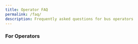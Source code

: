 ```yaml
---
title: Operator FAQ
permalink: /faq/
description: Frequently asked questions for bus operators
---
```

### **For Operators**

<table style="table-layout: fixed; font-size: 10pt; font-family: Arial; width: 0px; border-collapse: collapse; border: medium;" border="1" dir="ltr" cellpadding="0" cellspacing="0" xmlns="http://www.w3.org/1999/xhtml"><colgroup><col width="100"><col width="200"><col width="300"></colgroup><tbody><tr style="height: 21px;"><td style="border: 1px solid rgb(0, 0, 0); overflow: hidden; padding: 2px 3px; vertical-align: middle; font-weight: bold; white-space: normal; overflow-wrap: break-word; text-align: center;" data-sheets-value="{&quot;1&quot;:2,&quot;2&quot;:&quot;Category&quot;}">Category</td><td style="border-width: 1px; border-style: solid; border-color: rgb(0, 0, 0) rgb(0, 0, 0) rgb(0, 0, 0) rgb(204, 204, 204); border-image: none; overflow: hidden; padding: 2px 3px; vertical-align: middle; font-weight: bold; white-space: normal; overflow-wrap: break-word;" data-sheets-value="{&quot;1&quot;:2,&quot;2&quot;:&quot;Question&quot;}">Question</td><td style="border-width: 1px; border-style: solid; border-color: rgb(0, 0, 0) rgb(0, 0, 0) rgb(0, 0, 0) rgb(204, 204, 204); border-image: none; overflow: hidden; padding: 2px 3px; vertical-align: middle; font-weight: bold; white-space: normal; overflow-wrap: break-word;" data-sheets-value="{&quot;1&quot;:2,&quot;2&quot;:&quot;Answer&quot;}">Answer</td></tr><tr style="height: 21px;"><td style="border-width: 1px; border-style: solid; border-color: rgb(204, 204, 204) rgb(0, 0, 0) rgb(0, 0, 0); border-image: none; overflow: hidden; padding: 2px 3px; vertical-align: middle; font-weight: bold; white-space: normal; overflow-wrap: break-word; text-align: center;" data-sheets-value="{&quot;1&quot;:2,&quot;2&quot;:&quot;Overview&quot;}">Overview</td><td style="border-width: 1px; border-style: solid; border-color: rgb(204, 204, 204) rgb(0, 0, 0) rgb(0, 0, 0) rgb(204, 204, 204); border-image: none; overflow: hidden; padding: 2px 3px; vertical-align: middle; white-space: normal; overflow-wrap: break-word;" data-sheets-value="{&quot;1&quot;:2,&quot;2&quot;:&quot;What is OneSchoolBus (OSB)?&quot;}">What is OneSchoolBus (OSB)?</td><td style="border-width: 1px; border-style: solid; border-color: rgb(204, 204, 204) rgb(0, 0, 0) rgb(0, 0, 0) rgb(204, 204, 204); border-image: none; overflow: hidden; padding: 2px 3px; vertical-align: middle; white-space: normal; overflow-wrap: break-word;" data-sheets-value="{&quot;1&quot;:2,&quot;2&quot;:&quot;OSB is a platform that helps manage school bus operations. It includes a web app for schools, bus operators, and MOE HQ to view and manage data. It also has a web app for drivers to take attendance.&quot;}">OSB is a platform that helps manage school bus operations. It includes a web app for schools, bus operators, and MOE HQ to view and manage data. It also has a web app for drivers to take attendance.</td></tr><tr style="height: 21px;"><td style="border-width: 1px; border-style: solid; border-color: rgb(204, 204, 204) rgb(0, 0, 0) rgb(0, 0, 0); border-image: none; overflow: hidden; padding: 2px 3px; vertical-align: middle; font-weight: bold; white-space: normal; overflow-wrap: break-word; text-align: center;" data-sheets-value="{&quot;1&quot;:2,&quot;2&quot;:&quot;Overview&quot;}">Overview</td><td style="border-width: 1px; border-style: solid; border-color: rgb(204, 204, 204) rgb(0, 0, 0) rgb(0, 0, 0) rgb(204, 204, 204); border-image: none; overflow: hidden; padding: 2px 3px; vertical-align: middle; white-space: normal; overflow-wrap: break-word;" data-sheets-value="{&quot;1&quot;:2,&quot;2&quot;:&quot;Is OSB owned by a private company?&quot;}">Is OSB owned by a private company?</td><td style="border-width: 1px; border-style: solid; border-color: rgb(204, 204, 204) rgb(0, 0, 0) rgb(0, 0, 0) rgb(204, 204, 204); border-image: none; overflow: hidden; padding: 2px 3px; vertical-align: middle; white-space: normal; overflow-wrap: break-word;" data-sheets-value="{&quot;1&quot;:2,&quot;2&quot;:&quot;No, OSB is not a private company app. It is developed by the Ministry of Education (MOE).&quot;}">No, OSB is not a private company app. It is developed by the Ministry of Education (MOE).</td></tr><tr style="height: 21px;"><td style="border-width: 1px; border-style: solid; border-color: rgb(204, 204, 204) rgb(0, 0, 0) rgb(0, 0, 0); border-image: none; overflow: hidden; padding: 2px 3px; vertical-align: middle; font-weight: bold; white-space: normal; overflow-wrap: break-word; text-align: center;" data-sheets-value="{&quot;1&quot;:2,&quot;2&quot;:&quot;Overview&quot;}">Overview</td><td style="border-width: 1px; border-style: solid; border-color: rgb(204, 204, 204) rgb(0, 0, 0) rgb(0, 0, 0) rgb(204, 204, 204); border-image: none; overflow: hidden; padding: 2px 3px; vertical-align: middle; white-space: normal; overflow-wrap: break-word;" data-sheets-value="{&quot;1&quot;:2,&quot;2&quot;:&quot;How is OSB different from private company fleet management systems?&quot;}">How is OSB different from private company fleet management systems?</td><td style="border-width: 1px; border-style: solid; border-color: rgb(204, 204, 204) rgb(0, 0, 0) rgb(0, 0, 0) rgb(204, 204, 204); border-image: none; overflow: hidden; padding: 2px 3px; vertical-align: middle; white-space: normal; overflow-wrap: break-word;" data-sheets-value="{&quot;1&quot;:2,&quot;2&quot;:&quot;OSB is designed specifically for MOE school bus operations, and is not like commercial fleet management systems.&quot;}">OSB is designed specifically for MOE school bus operations, and is not like commercial fleet management systems.</td></tr><tr style="height: 21px;"><td style="border-width: 1px; border-style: solid; border-color: rgb(204, 204, 204) rgb(0, 0, 0) rgb(0, 0, 0); border-image: none; overflow: hidden; padding: 2px 3px; vertical-align: middle; font-weight: bold; white-space: normal; overflow-wrap: break-word; text-align: center;" data-sheets-value="{&quot;1&quot;:2,&quot;2&quot;:&quot;Overview&quot;}">Overview</td><td style="border-width: 1px; border-style: solid; border-color: rgb(204, 204, 204) rgb(0, 0, 0) rgb(0, 0, 0) rgb(204, 204, 204); border-image: none; overflow: hidden; padding: 2px 3px; vertical-align: middle; white-space: normal; overflow-wrap: break-word;" data-sheets-value="{&quot;1&quot;:2,&quot;2&quot;:&quot;Do I need to use OSB?&quot;}">Do I need to use OSB?</td><td style="border-width: 1px; border-style: solid; border-color: rgb(204, 204, 204) rgb(0, 0, 0) rgb(0, 0, 0) rgb(204, 204, 204); border-image: none; overflow: hidden; padding: 2px 3px; vertical-align: middle; white-space: normal; overflow-wrap: break-word;" data-sheets-value="{&quot;1&quot;:2,&quot;2&quot;:&quot;Yes, you need to use OSB for the mandatory annual data submission. Other features are optional, like attendance taking, depending on school requirements.&quot;}">Yes, you need to use OSB for the mandatory annual data submission. Other features are optional, like attendance taking, depending on school requirements.</td></tr><tr style="height: 21px;"><td style="border-width: 1px; border-style: solid; border-color: rgb(204, 204, 204) rgb(0, 0, 0) rgb(0, 0, 0); border-image: none; overflow: hidden; padding: 2px 3px; vertical-align: middle; font-weight: bold; white-space: normal; overflow-wrap: break-word; text-align: center;" data-sheets-value="{&quot;1&quot;:2,&quot;2&quot;:&quot;Overview&quot;}">Overview</td><td style="border-width: 1px; border-style: solid; border-color: rgb(204, 204, 204) rgb(0, 0, 0) rgb(0, 0, 0) rgb(204, 204, 204); border-image: none; overflow: hidden; padding: 2px 3px; vertical-align: middle; white-space: normal; overflow-wrap: break-word;" data-sheets-value="{&quot;1&quot;:2,&quot;2&quot;:&quot;Why do I have to use OSB?&quot;}">Why do I have to use OSB?</td><td style="border-width: 1px; border-style: solid; border-color: rgb(204, 204, 204) rgb(0, 0, 0) rgb(0, 0, 0) rgb(204, 204, 204); border-image: none; overflow: hidden; padding: 2px 3px; vertical-align: middle; white-space: normal; overflow-wrap: break-word;" data-sheets-value="{&quot;1&quot;:2,&quot;2&quot;:&quot;OSB allows bus operators to easily share information, while providing MOE HQ and school admin managers with access to the most up-to-date data. It helps to streamline communication and ensures everyone has the information they need.&quot;}">OSB allows bus operators to easily share information, while providing MOE HQ and school admin managers with access to the most up-to-date data. It helps to streamline communication and ensures everyone has the information they need.</td></tr><tr style="height: 21px;"><td style="border-width: 1px; border-style: solid; border-color: rgb(204, 204, 204) rgb(0, 0, 0) rgb(0, 0, 0); border-image: none; overflow: hidden; padding: 2px 3px; vertical-align: middle; font-weight: bold; white-space: normal; overflow-wrap: break-word; text-align: center;" data-sheets-value="{&quot;1&quot;:2,&quot;2&quot;:&quot;Overview&quot;}">Overview</td><td style="border-width: 1px; border-style: solid; border-color: rgb(204, 204, 204) rgb(0, 0, 0) rgb(0, 0, 0) rgb(204, 204, 204); border-image: none; overflow: hidden; padding: 2px 3px; vertical-align: middle; white-space: normal; overflow-wrap: break-word;" data-sheets-value="{&quot;1&quot;:2,&quot;2&quot;:&quot;When should I use OSB?&quot;}">When should I use OSB?</td><td style="border-width: 1px; border-style: solid; border-color: rgb(204, 204, 204) rgb(0, 0, 0) rgb(0, 0, 0) rgb(204, 204, 204); border-image: none; overflow: hidden; padding: 2px 3px; vertical-align: middle; white-space: normal; overflow-wrap: break-word;" data-sheets-value="{&quot;1&quot;:2,&quot;2&quot;:&quot;You should update your bus routes and student data before or at the start of each year. Additionally, bus drivers can use the driver app in OSB to take attendance of students who take the school bus.&quot;}">You should update your bus routes and student data before or at the start of each year. Additionally, bus drivers can use the driver app in OSB to take attendance of students who take the school bus.</td></tr><tr style="height: 21px;"><td style="border-width: 1px; border-style: solid; border-color: rgb(204, 204, 204) rgb(0, 0, 0) rgb(0, 0, 0); border-image: none; overflow: hidden; padding: 2px 3px; vertical-align: middle; font-weight: bold; white-space: normal; overflow-wrap: break-word; text-align: center;" data-sheets-value="{&quot;1&quot;:2,&quot;2&quot;:&quot;Overview&quot;}">Overview</td><td style="border-width: 1px; border-style: solid; border-color: rgb(204, 204, 204) rgb(0, 0, 0) rgb(0, 0, 0) rgb(204, 204, 204); border-image: none; overflow: hidden; padding: 2px 3px; vertical-align: middle; white-space: normal; overflow-wrap: break-word;" data-sheets-value="{&quot;1&quot;:2,&quot;2&quot;:&quot;Is it mandatory to use the attendance feature in OSB?&quot;}">Is it mandatory to use the attendance feature in OSB?</td><td style="border-width: 1px; border-style: solid; border-color: rgb(204, 204, 204) rgb(0, 0, 0) rgb(0, 0, 0) rgb(204, 204, 204); border-image: none; overflow: hidden; padding: 2px 3px; vertical-align: middle; white-space: normal; overflow-wrap: break-word;" data-sheets-value="{&quot;1&quot;:2,&quot;2&quot;:&quot;Please check with the school if they require attendance to be taken using the app.&quot;}">Please check with the school if they require attendance to be taken using the app.</td></tr><tr style="height: 21px;"><td style="border-width: 1px; border-style: solid; border-color: rgb(204, 204, 204) rgb(0, 0, 0) rgb(0, 0, 0); border-image: none; overflow: hidden; padding: 2px 3px; vertical-align: middle; font-weight: bold; white-space: normal; overflow-wrap: break-word; text-align: center;" data-sheets-value="{&quot;1&quot;:2,&quot;2&quot;:&quot;Overview&quot;}">Overview</td><td style="border-width: 1px; border-style: solid; border-color: rgb(204, 204, 204) rgb(0, 0, 0) rgb(0, 0, 0) rgb(204, 204, 204); border-image: none; overflow: hidden; padding: 2px 3px; vertical-align: middle; white-space: normal; overflow-wrap: break-word;" data-sheets-value="{&quot;1&quot;:2,&quot;2&quot;:&quot;What if there are changes to the student information?&quot;}">What if there are changes to the student information?</td><td style="border-width: 1px; border-style: solid; border-color: rgb(204, 204, 204) rgb(0, 0, 0) rgb(0, 0, 0) rgb(204, 204, 204); border-image: none; overflow: hidden; padding: 2px 3px; vertical-align: middle; white-space: normal; overflow-wrap: break-word;" data-sheets-value="{&quot;1&quot;:2,&quot;2&quot;:&quot;Please make the changes on the OSB portal. No further action is required.&quot;}">Please make the changes on the OSB portal. No further action is required.</td></tr><tr style="height: 21px;"><td style="border-width: 1px; border-style: solid; border-color: rgb(204, 204, 204) rgb(0, 0, 0) rgb(0, 0, 0); border-image: none; overflow: hidden; padding: 2px 3px; vertical-align: middle; font-weight: bold; white-space: normal; overflow-wrap: break-word; text-align: center;" data-sheets-value="{&quot;1&quot;:2,&quot;2&quot;:&quot;Overview&quot;}">Overview</td><td style="border-width: 1px; border-style: solid; border-color: rgb(204, 204, 204) rgb(0, 0, 0) rgb(0, 0, 0) rgb(204, 204, 204); border-image: none; overflow: hidden; padding: 2px 3px; vertical-align: middle; white-space: normal; overflow-wrap: break-word;" data-sheets-value="{&quot;1&quot;:2,&quot;2&quot;:&quot;How do I learn how to use OSB?&quot;}">How do I learn how to use OSB?</td><td style="border-width: 1px; border-style: solid; border-color: rgb(204, 204, 204) rgb(0, 0, 0) rgb(0, 0, 0) rgb(204, 204, 204); border-image: none; overflow: hidden; padding: 2px 3px; vertical-align: middle; white-space: normal; overflow-wrap: break-word;" data-sheets-value="{&quot;1&quot;:2,&quot;2&quot;:&quot;Please refer to the step-by-step guides provided at https://go.gov.sg/osb-guide. If you need more assistance, feel free to write to us at schoolbus@estl.edu.sg.&quot;}">Please refer to the step-by-step guides provided at https://go.gov.sg/osb-guide. If you need more assistance, feel free to write to us at schoolbus@estl.edu.sg.</td></tr><tr style="height: 21px;"><td style="border-width: 1px; border-style: solid; border-color: rgb(204, 204, 204) rgb(0, 0, 0) rgb(0, 0, 0); border-image: none; overflow: hidden; padding: 2px 3px; vertical-align: middle; font-weight: bold; white-space: normal; overflow-wrap: break-word; text-align: center;" data-sheets-value="{&quot;1&quot;:2,&quot;2&quot;:&quot;Overview&quot;}">Overview</td><td style="border-width: 1px; border-style: solid; border-color: rgb(204, 204, 204) rgb(0, 0, 0) rgb(0, 0, 0) rgb(204, 204, 204); border-image: none; overflow: hidden; padding: 2px 3px; vertical-align: middle; white-space: normal; overflow-wrap: break-word;" data-sheets-value="{&quot;1&quot;:2,&quot;2&quot;:&quot;What will happen to my current data in OSB next year?&quot;}">What will happen to my current data in OSB next year?</td><td style="border-width: 1px; border-style: solid; border-color: rgb(204, 204, 204) rgb(0, 0, 0) rgb(0, 0, 0) rgb(204, 204, 204); border-image: none; overflow: hidden; padding: 2px 3px; vertical-align: middle; white-space: normal; overflow-wrap: break-word;" data-sheets-value="{&quot;1&quot;:2,&quot;2&quot;:&quot;If you continue to be the operator for the school for the following year, you can choose to copy this year's data to next year, so you don't have to re-enter everything. The student class and information will be updated according to the school system.&quot;}">If you continue to be the operator for the school for the following year, you can choose to copy this year's data to next year, so you don't have to re-enter everything. The student class and information will be updated according to the school system.</td></tr><tr style="height: 21px;"><td style="border-width: 1px; border-style: solid; border-color: rgb(204, 204, 204) rgb(0, 0, 0) rgb(0, 0, 0); border-image: none; overflow: hidden; padding: 2px 3px; vertical-align: middle; font-weight: bold; white-space: normal; overflow-wrap: break-word; text-align: center;" data-sheets-value="{&quot;1&quot;:2,&quot;2&quot;:&quot;Data Security and Access rights&quot;}">Data Security and Access rights</td><td style="border-width: 1px; border-style: solid; border-color: rgb(204, 204, 204) rgb(0, 0, 0) rgb(0, 0, 0) rgb(204, 204, 204); border-image: none; overflow: hidden; padding: 2px 3px; vertical-align: middle; white-space: normal; overflow-wrap: break-word;" data-sheets-value="{&quot;1&quot;:2,&quot;2&quot;:&quot;Is my data safe in OSB?&quot;}">Is my data safe in OSB?</td><td style="border-width: 1px; border-style: solid; border-color: rgb(204, 204, 204) rgb(0, 0, 0) rgb(0, 0, 0) rgb(204, 204, 204); border-image: none; overflow: hidden; padding: 2px 3px; vertical-align: middle; white-space: normal; overflow-wrap: break-word;" data-sheets-value="{&quot;1&quot;:2,&quot;2&quot;:&quot;Yes, the data entered into OSB is securely stored on MOE servers. Only authorised personnel can view the data, and it is not disclosed to the public.&quot;}">Yes, the data entered into OSB is securely stored on MOE servers. Only authorised personnel can view the data, and it is not disclosed to the public.</td></tr><tr style="height: 21px;"><td style="border-width: 1px; border-style: solid; border-color: rgb(204, 204, 204) rgb(0, 0, 0) rgb(0, 0, 0); border-image: none; overflow: hidden; padding: 2px 3px; vertical-align: middle; font-weight: bold; white-space: normal; overflow-wrap: break-word; text-align: center;" data-sheets-value="{&quot;1&quot;:2,&quot;2&quot;:&quot;Data Security and Access rights&quot;}">Data Security and Access rights</td><td style="border-width: 1px; border-style: solid; border-color: rgb(204, 204, 204) rgb(0, 0, 0) rgb(0, 0, 0) rgb(204, 204, 204); border-image: none; overflow: hidden; padding: 2px 3px; vertical-align: middle; white-space: normal; overflow-wrap: break-word;" data-sheets-value="{&quot;1&quot;:2,&quot;2&quot;:&quot;Who can access and view my data in OSB?&quot;}">Who can access and view my data in OSB?</td><td style="border-width: 1px; border-style: solid; border-color: rgb(204, 204, 204) rgb(0, 0, 0) rgb(0, 0, 0) rgb(204, 204, 204); border-image: none; overflow: hidden; padding: 2px 3px; vertical-align: middle; white-space: normal; overflow-wrap: break-word;" data-sheets-value="{&quot;1&quot;:2,&quot;2&quot;:&quot;Only authorised personnel with the coordinator role in the OSB operator portal can access and view the data. This includes MOE HQ, who can see all OSB data input by all bus operators. School Admin managers can only view data specific to their own school.&quot;}">Only authorised personnel with the coordinator role in the OSB operator portal can access and view the data. This includes MOE HQ, who can see all OSB data input by all bus operators. School Admin managers can only view data specific to their own school.</td></tr><tr style="height: 21px;"><td style="border-width: 1px; border-style: solid; border-color: rgb(204, 204, 204) rgb(0, 0, 0) rgb(0, 0, 0); border-image: none; overflow: hidden; padding: 2px 3px; vertical-align: middle; font-weight: bold; white-space: normal; overflow-wrap: break-word; text-align: center;" data-sheets-value="{&quot;1&quot;:2,&quot;2&quot;:&quot;Data Security and Access rights&quot;}">Data Security and Access rights</td><td style="border-width: 1px; border-style: solid; border-color: rgb(204, 204, 204) rgb(0, 0, 0) rgb(0, 0, 0) rgb(204, 204, 204); border-image: none; overflow: hidden; padding: 2px 3px; vertical-align: middle; white-space: normal; overflow-wrap: break-word;" data-sheets-value="{&quot;1&quot;:2,&quot;2&quot;:&quot;What does MOE HQ do with the school bus data collected?&quot;}">What does MOE HQ do with the school bus data collected?</td><td style="border-width: 1px; border-style: solid; border-color: rgb(204, 204, 204) rgb(0, 0, 0) rgb(0, 0, 0) rgb(204, 204, 204); border-image: none; overflow: hidden; padding: 2px 3px; vertical-align: middle; white-space: normal; overflow-wrap: break-word;" data-sheets-value="{&quot;1&quot;:2,&quot;2&quot;:&quot;MOE HQ uses the school bus data collected in OSB for analysis and decision-making to improve the school transportation system and ensure the safety and efficiency of bus operations. As such, it is important for bus operators to key in accurate information in OSB.&quot;}">MOE HQ uses the school bus data collected in OSB for analysis and decision-making to improve the school transportation system and ensure the safety and efficiency of bus operations. As such, it is important for bus operators to key in accurate information in OSB.</td></tr><tr style="height: 21px;"><td style="border-width: 1px; border-style: solid; border-color: rgb(204, 204, 204) rgb(0, 0, 0) rgb(0, 0, 0); border-image: none; overflow: hidden; padding: 2px 3px; vertical-align: middle; font-weight: bold; white-space: normal; overflow-wrap: break-word; text-align: center;" data-sheets-value="{&quot;1&quot;:2,&quot;2&quot;:&quot;Data Submission Exercise&quot;}">Data Submission Exercise</td><td style="border-width: 1px; border-style: solid; border-color: rgb(204, 204, 204) rgb(0, 0, 0) rgb(0, 0, 0) rgb(204, 204, 204); border-image: none; overflow: hidden; padding: 2px 3px; vertical-align: middle; white-space: normal; overflow-wrap: break-word;" data-sheets-value="{&quot;1&quot;:2,&quot;2&quot;:&quot;When does the data submission exercise usually start?&quot;}">When does the data submission exercise usually start?</td><td style="border-width: 1px; border-style: solid; border-color: rgb(204, 204, 204) rgb(0, 0, 0) rgb(0, 0, 0) rgb(204, 204, 204); border-image: none; overflow: hidden; padding: 2px 3px; vertical-align: middle; white-space: normal; overflow-wrap: break-word;" data-sheets-value="{&quot;1&quot;:2,&quot;2&quot;:&quot;The data submission exercise typically starts at the beginning of the year. The school AM will advise you on the specific dates and deadlines.&quot;}">The data submission exercise typically starts at the beginning of the year. The school AM will advise you on the specific dates and deadlines.</td></tr><tr style="height: 21px;"><td style="border-width: 1px; border-style: solid; border-color: rgb(204, 204, 204) rgb(0, 0, 0) rgb(0, 0, 0); border-image: none; overflow: hidden; padding: 2px 3px; vertical-align: middle; font-weight: bold; white-space: normal; overflow-wrap: break-word; text-align: center;" data-sheets-value="{&quot;1&quot;:2,&quot;2&quot;:&quot;Data Submission Exercise&quot;}">Data Submission Exercise</td><td style="border-width: 1px; border-style: solid; border-color: rgb(204, 204, 204) rgb(0, 0, 0) rgb(0, 0, 0) rgb(204, 204, 204); border-image: none; overflow: hidden; padding: 2px 3px; vertical-align: middle; white-space: normal; overflow-wrap: break-word;" data-sheets-value="{&quot;1&quot;:2,&quot;2&quot;:&quot;Can I choose not to participate in the OSB data submission exercise?&quot;}">Can I choose not to participate in the OSB data submission exercise?</td><td style="border-width: 1px; border-style: solid; border-color: rgb(204, 204, 204) rgb(0, 0, 0) rgb(0, 0, 0) rgb(204, 204, 204); border-image: none; overflow: hidden; padding: 2px 3px; vertical-align: middle; white-space: normal; overflow-wrap: break-word;" data-sheets-value="{&quot;1&quot;:2,&quot;2&quot;:&quot;The submission of data to MOE HQ using OSB is mandatory.&quot;}">The submission of data to MOE HQ using OSB is mandatory.</td></tr><tr style="height: 21px;"><td style="border-width: 1px; border-style: solid; border-color: rgb(204, 204, 204) rgb(0, 0, 0) rgb(0, 0, 0); border-image: none; overflow: hidden; padding: 2px 3px; vertical-align: middle; font-weight: bold; white-space: normal; overflow-wrap: break-word; text-align: center;" data-sheets-value="{&quot;1&quot;:2,&quot;2&quot;:&quot;Data Submission Exercise&quot;}">Data Submission Exercise</td><td style="border-width: 1px; border-style: solid; border-color: rgb(204, 204, 204) rgb(0, 0, 0) rgb(0, 0, 0) rgb(204, 204, 204); border-image: none; overflow: hidden; padding: 2px 3px; vertical-align: middle; white-space: normal; overflow-wrap: break-word;" data-sheets-value="{&quot;1&quot;:2,&quot;2&quot;:&quot;Why is there a need to submit more data than before?&quot;}">Why is there a need to submit more data than before?</td><td style="border-width: 1px; border-style: solid; border-color: rgb(204, 204, 204) rgb(0, 0, 0) rgb(0, 0, 0) rgb(204, 204, 204); border-image: none; overflow: hidden; padding: 2px 3px; vertical-align: middle; white-space: normal; overflow-wrap: break-word;" data-sheets-value="{&quot;1&quot;:2,&quot;2&quot;:&quot;The additional information provided will aid MOE HQ and schools in formulating policies and making decisions.&quot;}">The additional information provided will aid MOE HQ and schools in formulating policies and making decisions.</td></tr><tr style="height: 21px;"><td style="border-width: 1px; border-style: solid; border-color: rgb(204, 204, 204) rgb(0, 0, 0) rgb(0, 0, 0); border-image: none; overflow: hidden; padding: 2px 3px; vertical-align: middle; font-weight: bold; white-space: normal; overflow-wrap: break-word; text-align: center;" data-sheets-value="{&quot;1&quot;:2,&quot;2&quot;:&quot;Data Submission Exercise&quot;}">Data Submission Exercise</td><td style="border-width: 1px; border-style: solid; border-color: rgb(204, 204, 204) rgb(0, 0, 0) rgb(0, 0, 0) rgb(204, 204, 204); border-image: none; overflow: hidden; padding: 2px 3px; vertical-align: middle; white-space: normal; overflow-wrap: break-word;" data-sheets-value="{&quot;1&quot;:2,&quot;2&quot;:&quot;Will the school AM be able to key in the data and submit for me?&quot;}">Will the school AM be able to key in the data and submit for me?</td><td style="border-width: 1px; border-style: solid; border-color: rgb(204, 204, 204) rgb(0, 0, 0) rgb(0, 0, 0) rgb(204, 204, 204); border-image: none; overflow: hidden; padding: 2px 3px; vertical-align: middle; white-space: normal; overflow-wrap: break-word;" data-sheets-value="{&quot;1&quot;:2,&quot;2&quot;:&quot;No, the school AM will not be able to edit data on your bus operator portal on your behalf as the AM does not have access to the OSB bus operator admin portal.&quot;}">No, the school AM will not be able to edit data on your bus operator portal on your behalf as the AM does not have access to the OSB bus operator admin portal.</td></tr><tr style="height: 21px;"><td style="border-width: 1px; border-style: solid; border-color: rgb(204, 204, 204) rgb(0, 0, 0) rgb(0, 0, 0); border-image: none; overflow: hidden; padding: 2px 3px; vertical-align: middle; font-weight: bold; white-space: normal; overflow-wrap: break-word; text-align: center;" data-sheets-value="{&quot;1&quot;:2,&quot;2&quot;:&quot;Data Submission Exercise&quot;}">Data Submission Exercise</td><td style="border-width: 1px; border-style: solid; border-color: rgb(204, 204, 204) rgb(0, 0, 0) rgb(0, 0, 0) rgb(204, 204, 204); border-image: none; overflow: hidden; padding: 2px 3px; vertical-align: middle; white-space: normal; overflow-wrap: break-word;" data-sheets-value="{&quot;1&quot;:2,&quot;2&quot;:&quot;I need more support for the data submission exercise, who can I reach out to?&quot;}">I need more support for the data submission exercise, who can I reach out to?</td><td style="border-width: 1px; border-style: solid; border-color: rgb(204, 204, 204) rgb(0, 0, 0) rgb(0, 0, 0) rgb(204, 204, 204); border-image: none; overflow: hidden; padding: 2px 3px; vertical-align: middle; white-space: normal; overflow-wrap: break-word;" data-sheets-value="{&quot;1&quot;:2,&quot;2&quot;:&quot;Please refer to the step-by-step guides provided at https://go.gov.sg/osb-guide. If you need more assistance, feel free to write to us at schoolbus@estl.edu.sg.&quot;}">Please refer to the step-by-step guides provided at https://go.gov.sg/osb-guide. If you need more assistance, feel free to write to us at schoolbus@estl.edu.sg.</td></tr><tr style="height: 21px;"><td style="border-width: 1px; border-style: solid; border-color: rgb(204, 204, 204) rgb(0, 0, 0) rgb(0, 0, 0); border-image: none; overflow: hidden; padding: 2px 3px; vertical-align: middle; font-weight: bold; white-space: normal; overflow-wrap: break-word; text-align: center;" data-sheets-value="{&quot;1&quot;:2,&quot;2&quot;:&quot;Data Submission Exercise&quot;}">Data Submission Exercise</td><td style="border-width: 1px; border-style: solid; border-color: rgb(204, 204, 204) rgb(0, 0, 0) rgb(0, 0, 0) rgb(204, 204, 204); border-image: none; overflow: hidden; padding: 2px 3px; vertical-align: middle; white-space: normal; overflow-wrap: break-word;" data-sheets-value="{&quot;1&quot;:2,&quot;2&quot;:&quot;After the data has been submitted to school and HQ, is there anything else I need to do in OSB?&quot;}">After the data has been submitted to school and HQ, is there anything else I need to do in OSB?</td><td style="border-width: 1px; border-style: solid; border-color: rgb(204, 204, 204) rgb(0, 0, 0) rgb(0, 0, 0) rgb(204, 204, 204); border-image: none; overflow: hidden; padding: 2px 3px; vertical-align: middle; white-space: normal; overflow-wrap: break-word;" data-sheets-value="{&quot;1&quot;:2,&quot;2&quot;:&quot;After the data has been submitted to school and HQ, you can continue to use OSB to manage your school bus operations and access the latest information on your routes and students.&quot;}">After the data has been submitted to school and HQ, you can continue to use OSB to manage your school bus operations and access the latest information on your routes and students.</td></tr><tr style="height: 21px;"><td style="border-width: 1px; border-style: solid; border-color: rgb(204, 204, 204) rgb(0, 0, 0) rgb(0, 0, 0); border-image: none; overflow: hidden; padding: 2px 3px; vertical-align: middle; font-weight: bold; white-space: normal; overflow-wrap: break-word; text-align: center;" data-sheets-value="{&quot;1&quot;:2,&quot;2&quot;:&quot;Offboarding&quot;}">Offboarding</td><td style="border-width: 1px; border-style: solid; border-color: rgb(204, 204, 204) rgb(0, 0, 0) rgb(0, 0, 0) rgb(204, 204, 204); border-image: none; overflow: hidden; padding: 2px 3px; vertical-align: middle; white-space: normal; overflow-wrap: break-word;" data-sheets-value="{&quot;1&quot;:2,&quot;2&quot;:&quot;I decided not to continue my contract with my school. Will I still be able to access OSB after my last day?&quot;}">I decided not to continue my contract with my school. Will I still be able to access OSB after my last day?</td><td style="border-width: 1px; border-style: solid; border-color: rgb(204, 204, 204) rgb(0, 0, 0) rgb(0, 0, 0) rgb(204, 204, 204); border-image: none; overflow: hidden; padding: 2px 3px; vertical-align: middle; white-space: normal; overflow-wrap: break-word;" data-sheets-value="{&quot;1&quot;:2,&quot;2&quot;:&quot;Two weeks before the last day of your contract, you will receive an offboarding email from OSB. During this period, you can access OSB to make any necessary data amendments. However, after the last day of your contract, you will no longer have access to OSB.&quot;}">Two weeks before the last day of your contract, you will receive an offboarding email from OSB. During this period, you can access OSB to make any necessary data amendments. However, after the last day of your contract, you will no longer have access to OSB.</td></tr><tr style="height: 21px;"><td style="border-width: 1px; border-style: solid; border-color: rgb(204, 204, 204) rgb(0, 0, 0) rgb(0, 0, 0); border-image: none; overflow: hidden; padding: 2px 3px; vertical-align: middle; font-weight: bold; white-space: normal; overflow-wrap: break-word; text-align: center;" data-sheets-value="{&quot;1&quot;:2,&quot;2&quot;:&quot;Offboarding&quot;}">Offboarding</td><td style="border-width: 1px; border-style: solid; border-color: rgb(204, 204, 204) rgb(0, 0, 0) rgb(0, 0, 0) rgb(204, 204, 204); border-image: none; overflow: hidden; padding: 2px 3px; vertical-align: middle; white-space: normal; overflow-wrap: break-word;" data-sheets-value="{&quot;1&quot;:2,&quot;2&quot;:&quot;What will happen to my data in OSB after I am offboarded?&quot;}">What will happen to my data in OSB after I am offboarded?</td><td style="border-width: 1px; border-style: solid; border-color: rgb(204, 204, 204) rgb(0, 0, 0) rgb(0, 0, 0) rgb(204, 204, 204); border-image: none; overflow: hidden; padding: 2px 3px; vertical-align: middle; white-space: normal; overflow-wrap: break-word;" data-sheets-value="{&quot;1&quot;:2,&quot;2&quot;:&quot;On the last day of your contract, you will receive an email with an Excel sheet containing all the data you have input into OSB. Once offboarded, you will no longer have access to OSB.&quot;}">On the last day of your contract, you will receive an email with an Excel sheet containing all the data you have input into OSB. Once offboarded, you will no longer have access to OSB.</td></tr></tbody></table>